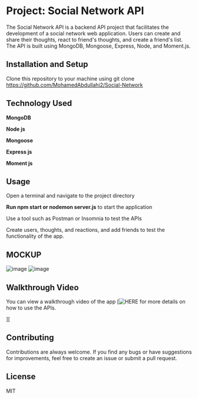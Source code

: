# Project: Social Network API

The Social Network API is a backend API project that facilitates the development of a social network web application. Users can create and share their thoughts, react to friend's thoughts, and create a friend's list. The API is built using MongoDB, Mongoose, Express, Node, and Moment.js.


## Installation and Setup

Clone this repository to your machine using git clone https://github.com/MohamedAbdullahi2/Social-Network


## Technology Used

**MongoDB**

**Node js**

**Mongoose** 

**Express js**

**Moment js**

## Usage
Open a terminal and navigate to the project directory

**Run npm start or nodemon server.js** to start the application

Use a tool such as Postman or Insomnia to test the APIs

Create users, thoughts, and reactions, and add friends to test the functionality of the app.

## MOCKUP 

![image](https://user-images.githubusercontent.com/118404373/231627154-c146e6a1-f8d5-4f07-b058-6d76121e9660.png)
![image](https://user-images.githubusercontent.com/118404373/231627274-10d7a764-8b91-47f0-b131-a269e75e3a9b.png)




## Walkthrough Video

You can view a walkthrough video of the app [![HERE](https://drive.google.com/file/d/1Rsn2amqlWcJcaxw713FLKG1e0Lq-0JH-/view) for more details on how to use the APIs.

][
## Contributing
Contributions are always welcome. If you find any bugs or have suggestions for improvements, feel free to create an issue or submit a pull request.

## License
MIT
